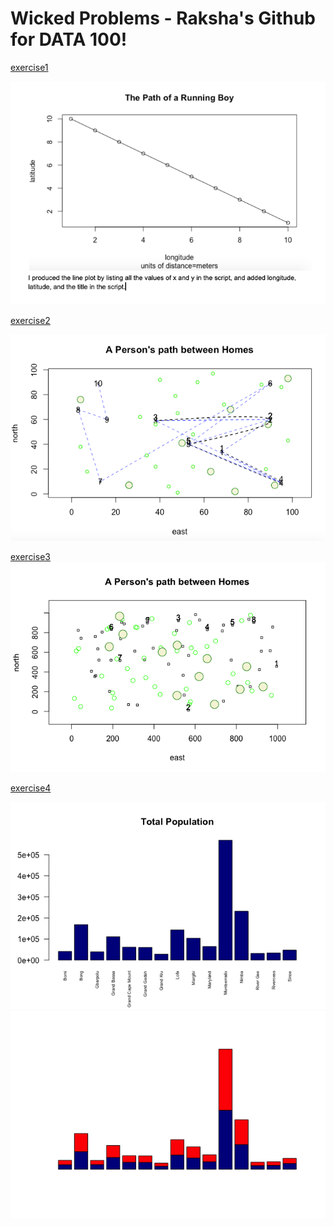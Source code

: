 # Wicked Problems - Raksha's Github for DATA 100!

[exercise1](exercise1.md)

![](rstudio_lineplot.png)

[exercise2](exercise2.md)

![](exercise2.png)

[exercise3](exercise3.md)
![](challengequestion.png)

[exercise4](exercise4.md)

![](rplottotalpopulation.png)
![](rplot02.png)




